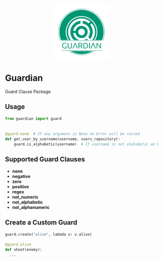 <p align="center">
  <img alt="Guardian Logo" width="185px" src="images/Guardian Logo.png" />
</p>

# Guardian
Guard Clause Package

## Usage

```python
from guardian import guard


@guard.none  # If any argument is None an Error will be raised
def get_user_by_username(username, users_repository):
    guard.is_alphabetic(username)  # If username is not alphabetic an Error will be raised
```

## Supported Guard Clauses

- **none**
- **negative**
- **zero**
- **positive**
- **regex**
- **not_numeric**
- **not_alphabetic**
- **not_alphanumeric**

## Create a Custom Guard

```python
guard.create("alive", labmda v: v.alive)

@guard.alive
def shoot(enemy):
  ...
```
